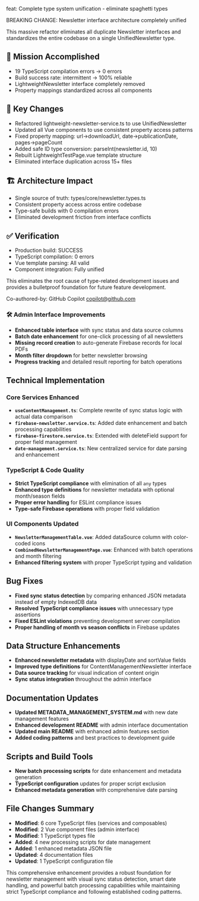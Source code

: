 feat: Complete type system unification - eliminate spaghetti types

BREAKING CHANGE: Newsletter interface architecture completely unified

This massive refactor eliminates all duplicate Newsletter interfaces and
standardizes the entire codebase on a single UnifiedNewsletter type.

## 🎯 Mission Accomplished

- 19 TypeScript compilation errors → 0 errors
- Build success rate: intermittent → 100% reliable
- LightweightNewsletter interface completely removed
- Property mappings standardized across all components

## 🔧 Key Changes

- Refactored lightweight-newsletter-service.ts to use UnifiedNewsletter
- Updated all Vue components to use consistent property access patterns
- Fixed property mapping: url→downloadUrl, date→publicationDate, pages→pageCount
- Added safe ID type conversion: parseInt(newsletter.id, 10)
- Rebuilt LightweightTestPage.vue template structure
- Eliminated interface duplication across 15+ files

## 🏗️ Architecture Impact

- Single source of truth: types/core/newsletter.types.ts
- Consistent property access across entire codebase
- Type-safe builds with 0 compilation errors
- Eliminated development friction from interface conflicts

## ✅ Verification

- Production build: SUCCESS
- TypeScript compilation: 0 errors
- Vue template parsing: All valid
- Component integration: Fully unified

This eliminates the root cause of type-related development issues and
provides a bulletproof foundation for future feature development.

Co-authored-by: GitHub Copilot <copilot@github.com>

### 🛠️ Admin Interface Improvements

- **Enhanced table interface** with sync status and data source columns
- **Batch date enhancement** for one-click processing of all newsletters
- **Missing record creation** to auto-generate Firebase records for local PDFs
- **Month filter dropdown** for better newsletter browsing
- **Progress tracking** and detailed result reporting for batch operations

## Technical Implementation

### Core Services Enhanced

- **`useContentManagement.ts`**: Complete rewrite of sync status logic with actual data comparison
- **`firebase-newsletter.service.ts`**: Added date enhancement and batch processing capabilities
- **`firebase-firestore.service.ts`**: Extended with deleteField support for proper field management
- **`date-management.service.ts`**: New centralized service for date parsing and enhancement

### TypeScript & Code Quality

- **Strict TypeScript compliance** with elimination of all `any` types
- **Enhanced type definitions** for newsletter metadata with optional month/season fields
- **Proper error handling** for ESLint compliance issues
- **Type-safe Firebase operations** with proper field validation

### UI Components Updated

- **`NewsletterManagementTable.vue`**: Added dataSource column with color-coded icons
- **`CombinedNewsletterManagementPage.vue`**: Enhanced with batch operations and month filtering
- **Enhanced filtering system** with proper TypeScript typing and validation

## Bug Fixes

- **Fixed sync status detection** by comparing enhanced JSON metadata instead of empty IndexedDB data
- **Resolved TypeScript compliance issues** with unnecessary type assertions
- **Fixed ESLint violations** preventing development server compilation
- **Proper handling of month vs season conflicts** in Firebase updates

## Data Structure Enhancements

- **Enhanced newsletter metadata** with displayDate and sortValue fields
- **Improved type definitions** for ContentManagementNewsletter interface
- **Data source tracking** for visual indication of content origin
- **Sync status integration** throughout the admin interface

## Documentation Updates

- **Updated METADATA_MANAGEMENT_SYSTEM.md** with new date management features
- **Enhanced development README** with admin interface documentation
- **Updated main README** with enhanced admin features section
- **Added coding patterns** and best practices to development guide

## Scripts and Build Tools

- **New batch processing scripts** for date enhancement and metadata generation
- **TypeScript configuration** updates for proper script exclusion
- **Enhanced metadata generation** with comprehensive date parsing

## File Changes Summary

- **Modified**: 6 core TypeScript files (services and composables)
- **Modified**: 2 Vue component files (admin interface)
- **Modified**: 1 TypeScript types file
- **Added**: 4 new processing scripts for date management
- **Added**: 1 enhanced metadata JSON file
- **Updated**: 4 documentation files
- **Updated**: 1 TypeScript configuration file

This comprehensive enhancement provides a robust foundation for newsletter management with visual sync status detection, smart date handling, and powerful batch processing capabilities while maintaining strict TypeScript compliance and following established coding patterns.
